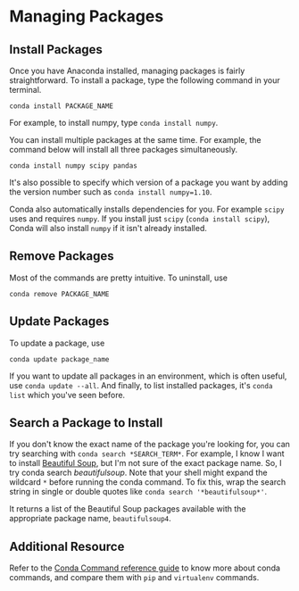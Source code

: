 # Managing Packages

## Install Packages
Once you have Anaconda installed, managing packages is fairly straightforward. To 
install a package, type the following command in your terminal.

```conda install PACKAGE_NAME```

For example, to install numpy, type ```conda install numpy```.

 You can install multiple packages at the same time. For example, the command below 
 will install all three packages simultaneously.

```conda install numpy scipy pandas```

It's also possible to specify which version of a package you want by adding the 
version number such as ```conda install numpy=1.10```.

Conda also automatically installs dependencies for you. For example ```scipy``` uses and 
requires ```numpy```. If you install just ```scipy``` (```conda install scipy```), Conda will also 
install ```numpy``` if it isn't already installed.

## Remove Packages
Most of the commands are pretty intuitive. To uninstall, use

```conda remove PACKAGE_NAME```

## Update Packages
To update a package, use

```conda update package_name```

If you want to update all packages in an environment, which is often useful, use 
```conda update --all```. And finally, to list installed packages, it's ```conda list``` 
which you've seen before.

## Search a Package to Install
If you don't know the exact name of the package you're looking for, you can try 
searching with ```conda search *SEARCH_TERM*```. For example, I know I want to install 
[Beautiful Soup][1], but I'm not sure of the exact package name. So, I try 
conda search *beautifulsoup*. Note that your shell might expand the wildcard ```*```
before running the conda command. To fix this, wrap the search string in single or 
double quotes like ```conda search '*beautifulsoup*'```.




It returns a list of the Beautiful Soup packages available with the appropriate 
package name, ```beautifulsoup4```.

## Additional Resource
Refer to the [Conda Command reference guide][2] to know more about conda commands, 
and compare them with ```pip``` and ```virtualenv``` commands.






[1]:https://www.crummy.com/software/BeautifulSoup/
[2]:https://conda.io/projects/conda/en/latest/commands.html
